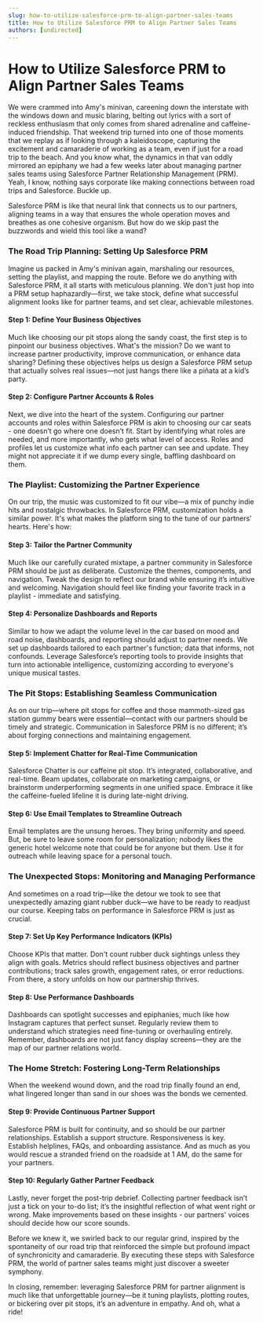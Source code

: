 ```yaml
---
slug: how-to-utilize-salesforce-prm-to-align-partner-sales-teams
title: How to Utilize Salesforce PRM to Align Partner Sales Teams
authors: [undirected]
---
```



# How to Utilize Salesforce PRM to Align Partner Sales Teams

We were crammed into Amy's minivan, careening down the interstate with the windows down and music blaring, belting out lyrics with a sort of reckless enthusiasm that only comes from shared adrenaline and caffeine-induced friendship. That weekend trip turned into one of those moments that we replay as if looking through a kaleidoscope, capturing the excitement and camaraderie of working as a team, even if just for a road trip to the beach. And you know what, the dynamics in that van oddly mirrored an epiphany we had a few weeks later about managing partner sales teams using Salesforce Partner Relationship Management (PRM). Yeah, I know, nothing says corporate like making connections between road trips and Salesforce. Buckle up.

Salesforce PRM is like that neural link that connects us to our partners, aligning teams in a way that ensures the whole operation moves and breathes as one cohesive organism. But how do we skip past the buzzwords and wield this tool like a wand?

### The Road Trip Planning: Setting Up Salesforce PRM

Imagine us packed in Amy's minivan again, marshaling our resources, setting the playlist, and mapping the route. Before we do anything with Salesforce PRM, it all starts with meticulous planning. We don't just hop into a PRM setup haphazardly—first, we take stock, define what successful alignment looks like for partner teams, and set clear, achievable milestones.

#### Step 1: Define Your Business Objectives

Much like choosing our pit stops along the sandy coast, the first step is to pinpoint our business objectives. What's the mission? Do we want to increase partner productivity, improve communication, or enhance data sharing? Defining these objectives helps us design a Salesforce PRM setup that actually solves real issues—not just hangs there like a piñata at a kid’s party.

#### Step 2: Configure Partner Accounts & Roles

Next, we dive into the heart of the system. Configuring our partner accounts and roles within Salesforce PRM is akin to choosing our car seats - one doesn’t go where one doesn’t fit. Start by identifying what roles are needed, and more importantly, who gets what level of access. Roles and profiles let us customize what info each partner can see and update. They might not appreciate it if we dump every single, baffling dashboard on them.

### The Playlist: Customizing the Partner Experience

On our trip, the music was customized to fit our vibe—a mix of punchy indie hits and nostalgic throwbacks. In Salesforce PRM, customization holds a similar power. It's what makes the platform sing to the tune of our partners’ hearts. Here's how:

#### Step 3: Tailor the Partner Community

Much like our carefully curated mixtape, a partner community in Salesforce PRM should be just as deliberate. Customize the themes, components, and navigation. Tweak the design to reflect our brand while ensuring it’s intuitive and welcoming. Navigation should feel like finding your favorite track in a playlist - immediate and satisfying.

#### Step 4: Personalize Dashboards and Reports

Similar to how we adapt the volume level in the car based on mood and road noise, dashboards, and reporting should adjust to partner needs. We set up dashboards tailored to each partner's function; data that informs, not confounds. Leverage Salesforce’s reporting tools to provide insights that turn into actionable intelligence, customizing according to everyone's unique musical tastes.

### The Pit Stops: Establishing Seamless Communication

As on our trip—where pit stops for coffee and those mammoth-sized gas station gummy bears were essential—contact with our partners should be timely and strategic. Communication in Salesforce PRM is no different; it’s about forging connections and maintaining engagement.

#### Step 5: Implement Chatter for Real-Time Communication 

Salesforce Chatter is our caffeine pit stop. It’s integrated, collaborative, and real-time. Beam updates, collaborate on marketing campaigns, or brainstorm underperforming segments in one unified space. Embrace it like the caffeine-fueled lifeline it is during late-night driving.

#### Step 6: Use Email Templates to Streamline Outreach

Email templates are the unsung heroes. They bring uniformity and speed. But, be sure to leave some room for personalization; nobody likes the generic hotel welcome note that could be for anyone but them. Use it for outreach while leaving space for a personal touch.

### The Unexpected Stops: Monitoring and Managing Performance

And sometimes on a road trip—like the detour we took to see that unexpectedly amazing giant rubber duck—we have to be ready to readjust our course. Keeping tabs on performance in Salesforce PRM is just as crucial.

#### Step 7: Set Up Key Performance Indicators (KPIs)

Choose KPIs that matter. Don't count rubber duck sightings unless they align with goals. Metrics should reflect business objectives and partner contributions; track sales growth, engagement rates, or error reductions. From there, a story unfolds on how our partnership thrives.

#### Step 8: Use Performance Dashboards

Dashboards can spotlight successes and epiphanies, much like how Instagram captures that perfect sunset. Regularly review them to understand which strategies need fine-tuning or overhauling entirely. Remember, dashboards are not just fancy display screens—they are the map of our partner relations world.

### The Home Stretch: Fostering Long-Term Relationships

When the weekend wound down, and the road trip finally found an end, what lingered longer than sand in our shoes was the bonds we cemented.

#### Step 9: Provide Continuous Partner Support

Salesforce PRM is built for continuity, and so should be our partner relationships. Establish a support structure. Responsiveness is key. Establish helplines, FAQs, and onboarding assistance. And as much as you would rescue a stranded friend on the roadside at 1 AM, do the same for your partners.

#### Step 10: Regularly Gather Partner Feedback

Lastly, never forget the post-trip debrief. Collecting partner feedback isn’t just a tick on your to-do list; it’s the insightful reflection of what went right or wrong. Make improvements based on these insights - our partners' voices should decide how our score sounds.

Before we knew it, we swirled back to our regular grind, inspired by the spontaneity of our road trip that reinforced the simple but profound impact of synchronicity and camaraderie. By executing these steps with Salesforce PRM, the world of partner sales teams might just discover a sweeter symphony.

In closing, remember: leveraging Salesforce PRM for partner alignment is much like that unforgettable journey—be it tuning playlists, plotting routes, or bickering over pit stops, it’s an adventure in empathy. And oh, what a ride!